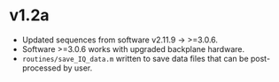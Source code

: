 v1.2a
=====
* Updated sequences from software v2.11.9 -> >=3.0.6.
* Software >=3.0.6 works with upgraded backplane hardware.
* `routines/save_IQ_data.m` written to save data files that can be post-processed by user.
